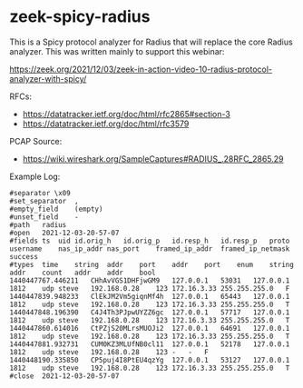 # zeek-spicy-radius

This is a Spicy protocol analyzer for Radius that will replace the core
Radius analyzer.  This was written mainly to support this webinar:

https://zeek.org/2021/12/03/zeek-in-action-video-10-radius-protocol-analyzer-with-spicy/

RFCs:

- https://datatracker.ietf.org/doc/html/rfc2865#section-3
- https://datatracker.ietf.org/doc/html/rfc3579

PCAP Source:

- https://wiki.wireshark.org/SampleCaptures#RADIUS_.28RFC_2865.29

Example Log:

```
#separator \x09
#set_separator	,
#empty_field	(empty)
#unset_field	-
#path	radius
#open	2021-12-03-20-57-07
#fields	ts	uid	id.orig_h	id.orig_p	id.resp_h	id.resp_p	proto	username	nas_ip_addr	nas_port	framed_ip_addr	framed_ip_netmask	success
#types	time	string	addr	port	addr	port	enum	string	addr	count	addr	addr	bool
1440447767.446211	CHhAvVGS1DHFjwGM9	127.0.0.1	53031	127.0.0.1	1812	udp	steve	192.168.0.28	123	172.16.3.33	255.255.255.0	F
1440447839.948233	ClEkJM2Vm5giqnMf4h	127.0.0.1	65443	127.0.0.1	1812	udp	steve	192.168.0.28	123	172.16.3.33	255.255.255.0	T
1440447848.196390	C4J4Th3PJpwUYZZ6gc	127.0.0.1	57717	127.0.0.1	1812	udp	steve	192.168.0.28	123	172.16.3.33	255.255.255.0	T
1440447860.614016	CtPZjS20MLrsMUOJi2	127.0.0.1	64691	127.0.0.1	1812	udp	steve	192.168.0.28	123	172.16.3.33	255.255.255.0	T
1440447881.932731	CUM0KZ3MLUfNB0cl11	127.0.0.1	52178	127.0.0.1	1812	udp	steve	192.168.0.28	123	-	-	F
1440448190.335850	CP5puj4I8PtEU4qzYg	127.0.0.1	53127	127.0.0.1	1812	udp	steve	192.168.0.28	123	172.16.3.33	255.255.255.0	T
#close	2021-12-03-20-57-07
```